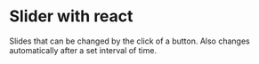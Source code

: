 # Slider with react

Slides that can be changed by the click of a button. Also changes automatically after a set interval of time.
